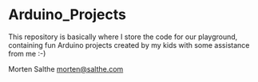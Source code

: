 # Arduino_Projects

This repository is basically where I store the code for our playground, 
containing fun Arduino projects created by my kids with some assistance from me :-)

Morten Salthe
morten@salthe.com
